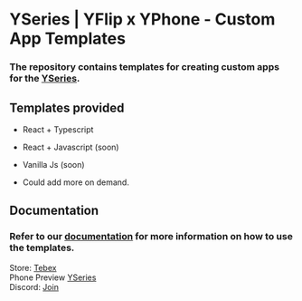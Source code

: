 # YSeries | YFlip x YPhone - Custom App Templates

### The repository contains templates for creating custom apps for the [YSeries](https://yseries.live/).

## Templates provided

- React + Typescript
- React + Javascript (soon)
- Vanilla Js (soon)

- Could add more on demand.

## Documentation

### Refer to our [documentation](https://docs.yseries.live/custom-apps) for more information on how to use the templates.

Store: [Tebex](https://scripts.teamsgg.dev/)  
Phone Preview [YSeries](https://yseries.live/)  
Discord: [Join](https://discord.gg/cfxwhm6p5z)

